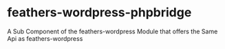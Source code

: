 # feathers-wordpress-phpbridge
A Sub Component of the feathers-wordpress Module that offers the Same Api as feathers-wordpress
